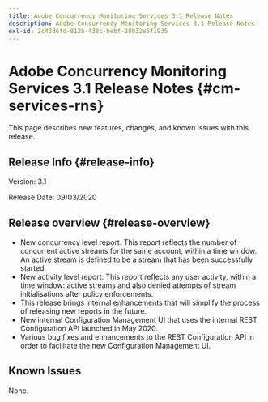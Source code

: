 ```yaml
---
title: Adobe Concurrency Monitoring Services 3.1 Release Notes
description: Adobe Concurrency Monitoring Services 3.1 Release Notes
exl-id: 2c43d6fd-812b-438c-bebf-28b32e5f1935
---
```

# Adobe Concurrency Monitoring Services 3.1 Release Notes {#cm-services-rns}

This page describes new features, changes, and known issues with this release.

## Release Info {#release-info}

Version: 3.1

Release Date: 09/03/2020

## Release overview {#release-overview}

* New concurrency level report. This report reflects the number of concurrent active streams for the same account, within a time window. An active stream is defined to be a stream that has been successfully started.
* New activity level report. This report reflects any user activity, within a time window: active streams and also denied attempts of stream initialisations after policy enforcements.
* This release brings internal enhancements that will simplify the process of releasing new reports in the future.
* New internal Configuration Management UI that uses the internal REST Configuration API launched in May 2020.
* Various bug fixes and enhancements to the REST Configuration API in order to facilitate the new Configuration Management UI. 

## Known Issues

None.
